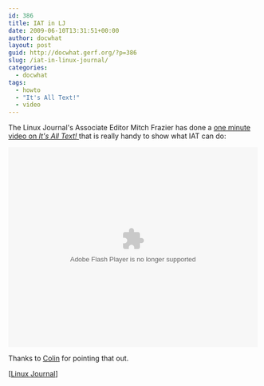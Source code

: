 ```yaml
---
id: 386
title: IAT in LJ
date: 2009-06-10T13:31:51+00:00
author: docwhat
layout: post
guid: http://docwhat.gerf.org/?p=386
slug: /iat-in-linux-journal/
categories:
  - docwhat
tags:
  - howto
  - "It's All Text!"
  - video
---
```

The Linux Journal's Associate Editor Mitch Frazier has done a <a href="http://www.linuxjournal.com/video/firefox-addon-its-all-text">one minute video on </a><em><a href="http://www.linuxjournal.com/video/firefox-addon-its-all-text">It's All Text!</a></em><a href="http://www.linuxjournal.com/video/firefox-addon-its-all-text"> </a>that is really handy to show what IAT can do:

<object width="500" height="400" data="http://blip.tv/scripts/flash/showplayer.swf?enablejs=true&amp;feedurl=www.linuxjournal.com/rss&amp;file=http://blip.tv/rss/flash/2235438&amp;showplayerpath=http://blip.tv/scripts/flash/showplayer.swf" type="application/x-shockwave-flash"><param name="id" value="emfield_videocck_player_bliptv_1" /><param name="allowfullscreen" value="true" /><param name="quality" value="best" /><param name="src" value="http://blip.tv/scripts/flash/showplayer.swf?enablejs=true&amp;feedurl=www.linuxjournal.com/rss&amp;file=http://blip.tv/rss/flash/2235438&amp;showplayerpath=http://blip.tv/scripts/flash/showplayer.swf" /><param name="name" value="emfield_videocck_player_bliptv_1" /></object>

Thanks to <a href="http://cad.cx/blog/">Colin</a> for pointing that out.

[<a href="http://www.linuxjournal.com/video/firefox-addon-its-all-text">Linux Journal</a>]